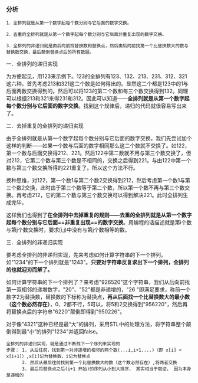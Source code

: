 ### 分析
```
1．全排列就是从第一个数字起每个数分别与它后面的数字交换。

2．去重的全排列就是从第一个数字起每个数分别与它后面非重复出现的数字交换。

3．全排列的非递归就是由后向前找替换数和替换点，然后由后向前找第一个比替换数大的数与替换数交换，最后颠倒替换点后的所有数据。
```



一．全排列的递归实现

为方便起见，用123来示例下。123的全排列有123、132、213、231、312、321这六种。首先考虑213和321这二个数是如何得出的。显然这二个都是123中的1与后面两数交换得到的。然后可以将123的第二个数和每三个数交换得到132。同理可以根据213和321来得231和312。因此可以知道——**全排列就是从第一个数字起每个数分别与它后面的数字交换**。找到这个规律后，递归的代码就很容易写出来了。



二．去掉重复的全排列的递归实现

由于全排列就是从第一个数字起每个数分别与它后面的数字交换。我们先尝试加个这样的判断——如果一个数与后面的数字相同那么这二个数就不交换了。如122，第一个数与后面交换得212、221。然后122中第二数就不用与第三个数交换了，但对212，它第二个数与第三个数是不相同的，交换之后得到221。与由122中第一个数与第三个数交换所得的221重复了。所以这个方法不行。

换种思维，对122，第一个数1与第二个数2交换得到212，然后考虑第一个数1与第三个数2交换，此时由于第三个数等于第二个数，所以第一个数不再与第三个数交换。再考虑212，它的第二个数与第三个数交换可以得到解决221。此时全排列生成完毕。

这样我们也得到了**在全排列中去掉重复的规则——去重的全排列就是从第一个数字起每个数分别与它后面==非重复出现==的数字交换**。用编程的话描述就是第i个数与第j个数交换时，要求[i,j)中没有与第j个数相等的数。



三．全排列的非递归实现

要考虑全排列的非递归实现，先来考虑如何计算字符串的下一个排列。如"1234"的下一个排列就是"1243"。**只要对字符串反复求出下一个排列，全排列的也就迎刃而解了。**

如何计算字符串的下一个排列了？来考虑"926520"这个字符串，我们从后向前找第一双相邻的递增数字，"20"、"52"都是非递增的，"26 "即满足要求，称前一个数字2为替换数，替换数的下标称为替换点，**再从后面找一个比替换数大的最小数（这个数必然存在）**，0、2都不行，5可以，将5和2交换得到"956220"，然后再将替换点后的字符串"6220"颠倒即得到"950226"。

对于像"4321"这种已经是最“大”的排列，采用STL中的处理方法，将字符串整个颠倒得到最“小”的排列"1234"并返回false。

```
全排列的非递归实现，就是通过不断找下一个序列来实现的
步骤： 1. 从后往前，找到第一对非递增的相邻的两个数(...i,i+1....)（即 x[i] < x[i+1]）,x[i]记为替换数，i记为替换点
      2. 然后从最后往前找到第一个比替换数大的数（这个数必然存在）,将两者交换
      3. 最后将替换点之后(i+1 开始)的序列从小到大排序， 其实相当于取逆， 因为本身是递增的
```